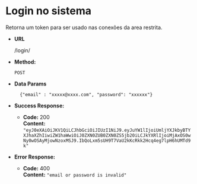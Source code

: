 # Login no sistema
Retorna um token para ser usado nas conexões da area restrita.

* **URL**

  /login/

* **Method:**

  `POST`

* **Data Params**

        {"email" : "xxxxx@xxxx.com", "password": "xxxxxx"}


* **Success Response:**

  * **Code:** 200 <br />
    **Content:** `"eyJ0eXAiOiJKV1QiLCJhbGciOiJIUzI1NiJ9.eyJuYW1lIjoiUmljYXJkbyBTYXJhaXZhIiwiZW1haWwiOiJ0ZXN0ZUB0ZXN0ZS5jb20iLCJkYXRlIjoiMjAxOS0wNy0wOSAyMjowNzoxMSJ9.IbQoLxm5sUH9T7VaU2kKcRkk2Hcq4eg7lpH6hUMTd9k"`
 
* **Error Response:**
  * **Code:** 400  <br />
    **Content:** `"email or password is invalid"`
